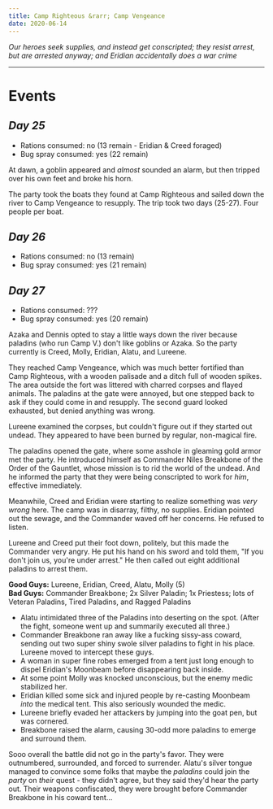 ```yaml
---
title: Camp Righteous &rarr; Camp Vengeance
date: 2020-06-14
---
```

*Our heroes seek supplies, and instead get conscripted; they resist arrest, but are arrested anyway; and Eridian accidentally does a war crime*

---

# Events

## *Day 25*

* Rations consumed: no (13 remain - Eridian & Creed foraged)
* Bug spray consumed: yes (22 remain)

At dawn, a goblin appeared and *almost* sounded an alarm, but then tripped over his own feet and broke his horn.

The party took the boats they found at Camp Righteous and sailed down the river to Camp Vengeance to resupply. The trip took two days (25-27). Four people per boat.

## *Day 26*

* Rations consumed: no (13 remain)
* Bug spray consumed: yes (21 remain)

## *Day 27*

* Rations consumed: ???
* Bug spray consumed: yes (20 remain)

Azaka and Dennis opted to stay a little ways down the river because paladins (who run Camp V.) don't like goblins or Azaka. So the party currently is Creed, Molly, Eridian, Alatu, and Lureene.

They reached Camp Vengeance, which was much better fortified than Camp Righteous, with a wooden palisade and a ditch full of wooden spikes. The area outside the fort was littered with charred corpses and flayed animals. The paladins at the gate were annoyed, but one stepped back to ask if they could come in and resupply. The second guard looked exhausted, but denied anything was wrong.

Lureene examined the corpses, but couldn't figure out if they started out undead. They appeared to have been burned by regular, non-magical fire.

The paladins opened the gate, where some asshole in gleaming gold armor met the party. He introduced himself as Commander Niles Breakbone of the Order of the Gauntlet, whose mission is to rid the world of the undead. And he informed the party that they were being conscripted to work for *him*, effective immediately.

Meanwhile, Creed and Eridian were starting to realize something was *very wrong* here. The camp was in disarray, filthy, no supplies. Eridian pointed out the sewage, and the Commander waved off her concerns. He refused to listen.

Lureene and Creed put their foot down, politely, but this made the Commander very angry. He put his hand on his sword and told them, "If you don't join us, you're under arrest." He then called out eight additional paladins to arrest them.

**Good Guys:** Lureene, Eridian, Creed, Alatu, Molly (5)  
**Bad Guys:** Commander Breakbone; 2x Silver Paladin; 1x Priestess; lots of Veteran Paladins, Tired Paladins, and Ragged Paladins

* Alatu intimidated three of the Paladins into deserting on the spot. (After the fight, someone went up and summarily executed all three.)
* Commander Breakbone ran away like a fucking sissy-ass coward, sending out two super shiny swole silver paladins to fight in his place. Lureene moved to intercept these guys.
* A woman in super fine robes emerged from a tent just long enough to dispel Eridian's Moonbeam before disappearing back inside.
* At some point Molly was knocked unconscious, but the enemy medic stabilized her.
* Eridian killed some sick and injured people by re-casting Moonbeam *into* the medical tent. This also seriously wounded the medic.
* Lureene briefly evaded her attackers by jumping into the goat pen, but was cornered.
* Breakbone raised the alarm, causing 30-odd more paladins to emerge and surround them.

Sooo overall the battle did not go in the party's favor. They were outnumbered, surrounded, and forced to surrender. Alatu's silver tongue managed to convince some folks that maybe the *paladins* could join the *party* on *their* quest - they didn't agree, but they said they'd hear the party out. Their weapons confiscated, they were brought before Commander Breakbone in his coward tent...